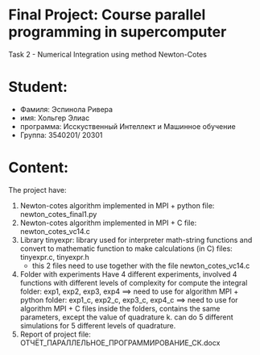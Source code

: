 # Final Project: Course parallel programming in supercomputer

Task 2 - Numerical Integration using method Newton-Cotes

Student: 
==========
* Фамиля: Эспинола Ривера
* имя: Хольгер Элиас
* программа: Исскуственный Интеллект и Машинное обучение
* Группа: 3540201/ 20301

Content: 
=========

The project have:

1. Newton-cotes algorithm implemented in MPI + python
   file: newton_cotes_final1.py
2. Newton-cotes algorithm implemented in MPI + C
   file: newton_cotes_vc14.c
3. Library tinyexpr: library used for interpreter math-string functions and convert to 
   mathematic function to make calculations (in C)
   files: tinyexpr.c, tinyexpr.h
   * this 2 files need to use together with the file newton_cotes_vc14.c
4. Folder with experiments
   Have 4 different experiments, involved 4 functions with different levels of complexity 
   for compute the integral
   folder: exp1, exp2, exp3, exp4 ==> need to use for algorithm MPI + python
   folder: exp1_c, exp2_c, exp3_c, exp4_c ==> need to use for algorithm MPI + C
   files inside the folders, contains the same parameters, except the value of quadrature k.
   can do 5 different simulations for 5 different levels of quadrature.
5. Report of project
   file: ОТЧЁТ_ПАРАЛЛЕЛЬНОЕ_ПРОГРАММИРОВАНИЕ_СК.docx
   
